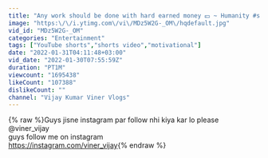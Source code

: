 ```yaml
---
title: "Any work should be done with hard earned money 💴 ~ Humanity #shorts #motivation #vijaykumarviner"
image: "https:\/\/i.ytimg.com\/vi\/MDz5W2G-_OM\/hqdefault.jpg"
vid_id: "MDz5W2G-_OM"
categories: "Entertainment"
tags: ["YouTube shorts","shorts video","motivational"]
date: "2022-01-31T04:11:48+03:00"
vid_date: "2022-01-30T07:55:59Z"
duration: "PT1M"
viewcount: "1695438"
likeCount: "107388"
dislikeCount: ""
channel: "Vijay Kumar Viner Vlogs"
---
```

{% raw %}Guys jisne instagram par follow nhi kiya kar lo please @viner_vijay<br />guys follow me on instagram <br /><a rel="nofollow" target="blank" href="https://instagram.com/viner_vijay">https://instagram.com/viner_vijay</a>{% endraw %}
